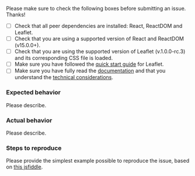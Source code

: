 Please make sure to check the following boxes before submitting an issue. Thanks!

- [ ] Check that all peer dependencies are installed: React, ReactDOM and Leaflet.
- [ ] Check that you are using a supported version of React and ReactDOM (v15.0.0+).
- [ ] Check that you are using the supported version of Leaflet (v.1.0.0-rc.3) and its corresponding CSS file is loaded.
- [ ] Make sure you have followed the [quick start guide](http://leafletjs.com/examples/quick-start.html) for Leaflet.
- [ ] Make sure you have fully read the [documentation](https://github.com/PaulLeCam/react-leaflet/blob/next/docs/README.md) and that you understand the [technical considerations](https://github.com/PaulLeCam/react-leaflet/blob/next/docs/How%20it%20works.md#limitations).

### Expected behavior

Please describe.

### Actual behavior

Please describe.

### Steps to reproduce

Please provide the simplest example possible to reproduce the issue, based on [this jsfiddle](https://jsfiddle.net/paul_lecam/q2v7t59h/).
